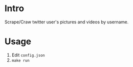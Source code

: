 # Intro

Scrape/Craw twitter user's pictures and videos by username.

# Usage

1. Edit `config.json`
2. `make run`
